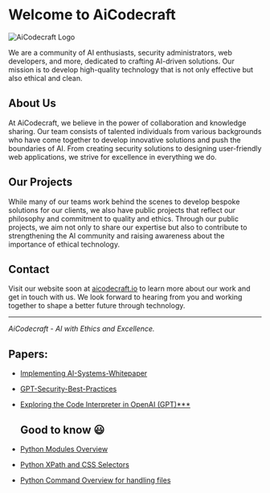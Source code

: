 # Welcome to AiCodecraft

![AiCodecraft Logo](link_to_logo.png)

We are a community of AI enthusiasts, security administrators, web developers, and more, dedicated to crafting AI-driven solutions. Our mission is to develop high-quality technology that is not only effective but also ethical and clean.

## About Us

At AiCodecraft, we believe in the power of collaboration and knowledge sharing. Our team consists of talented individuals from various backgrounds who have come together to develop innovative solutions and push the boundaries of AI. From creating security solutions to designing user-friendly web applications, we strive for excellence in everything we do.

## Our Projects

While many of our teams work behind the scenes to develop bespoke solutions for our clients, we also have public projects that reflect our philosophy and commitment to quality and ethics. Through our public projects, we aim not only to share our expertise but also to contribute to strengthening the AI community and raising awareness about the importance of ethical technology.

## Contact

Visit our website soon at [aicodecraft.io](https://aicodecraft.io) to learn more about our work and get in touch with us. We look forward to hearing from you and working together to shape a better future through technology.

--- 

*AiCodecraft - AI with Ethics and Excellence.*

## Papers:
- [Implementing AI-Systems-Whitepaper ](https://github.com/VolkanSah//Implementing-AI-Systems-Whitepaper/)
- [GPT-Security-Best-Practices](https://github.com/VolkanSah/GPT-Security-Best-Practices)
- [Exploring the Code Interpreter in OpenAI (GPT)***](https://github.com/VolkanSah//The-Code-Interpreter-in-OpenAI-GPT/)

  ## Good to know 😃
- [Python Modules Overview](https://github.com/VolkanSah/Python-Modules-Overview)
- [Python XPath and CSS Selectors](https://github.com/VolkanSah/Python-XPath-Tutorial)
- [Python Command Overview for handling files](https://github.com/VolkanSah/Python-Command-Overview-for-handling-files)

